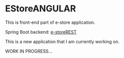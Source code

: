# EStoreANGULAR

This is front-end part of e-store application.

Spring Boot backend: [e-storeREST](https://github.com/KrisTovski/e-storeREST) 

This is a new application that I am currently working on.

WORK IN PROGRESS...

